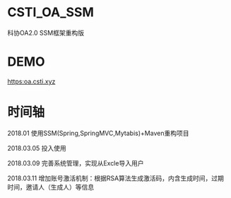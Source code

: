# CSTI_OA_SSM
科协OA2.0 SSM框架重构版

# DEMO
[https:oa.csti.xyz](https:oa.csti.xyz)

# 时间轴
2018.01 使用SSM(Spring,SpringMVC,Mytabis)+Maven重构项目

2018.03.05 投入使用

2018.03.09 完善系统管理，实现从Excle导入用户

2018.03.11 增加账号激活机制：根据RSA算法生成激活码，内含生成时间，过期时间，邀请人（生成人）等信息
